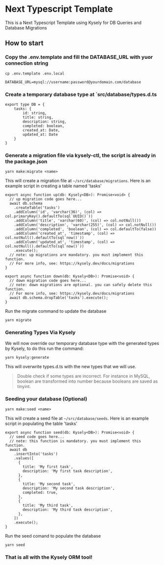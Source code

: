 # Next Typescript Template
This is a Next Typescript Template using Kysely for DB Queries and Database Migrations

## How to start

### Copy the .env.template and fill the DATABASE_URL with yuor connection string
```
cp .env.template .env.local
```

```
DATABASE_URL=mysql://username:password@yourdomain.com/database
```

### Create a temporary database type at `src/database/types.d.ts

```
export type DB = {
    tasks: {
        id: string,
        title: string,
        description: string,
        completed: boolean,
        created_at: Date,
        updated_at: Date
    }
}
```


### Generate a migration file via kysely-ctl, the script is already in the package.json

```
yarn make:migrate <name>
```

This will create a migration file at `~/src/database/migrations`. Here is an example script in creating a table named 'tasks'

```
export async function up(db: Kysely<DB>): Promise<void> {
  // up migration code goes here...
  await db.schema
    .createTable('tasks')
    .addColumn('id', 'varchar(36)', (col) => col.primaryKey().defaultTo(sql`UUID()`))
    .addColumn('title', 'varchar(60)', (col) => col.notNull())
    .addColumn('description', 'varchar(255)', (col) => col.notNull())
    .addColumn('completed', 'boolean', (col) => col.defaultTo(false))
    .addColumn('created_at', 'timestamp', (col) => col.notNull().defaultTo(sql`now()`))
    .addColumn('updated_at', 'timestamp', (col) => col.notNull().defaultTo(sql`now()`))
    .execute();
  // note: up migrations are mandatory. you must implement this function.
  // For more info, see: https://kysely.dev/docs/migrations
}

export async function down(db: Kysely<DB>): Promise<void> {
  // down migration code goes here...
  // note: down migrations are optional. you can safely delete this function.
  // For more info, see: https://kysely.dev/docs/migrations
  await db.schema.dropTable('tasks').execute();
}
```

Run the migrate command to update the database

```
yarn migrate
```

### Generating Types Via Kysely
We will now override our temporary database type with the generated types by Kysely, to do this run the command:

```
yarn kysely:generate
```

This will overwrite types.d.ts with the new types that we will use.
> Double check if some types are incorrect. For instance in MySQL, boolean are transformed into number because booleans are saved as tinyint.

### Seeding your database (Optional)

```
yarn make:seed <name>
```

This will create a seed file at `~/src/database/seeds`. Here is an example script in populating the table 'tasks'

```
export async function seed(db: Kysely<DB>): Promise<void> {
  // seed code goes here...
  // note: this function is mandatory. you must implement this function.
  await db
    .insertInto('tasks')
    .values([
      {
        title: 'My first task',
        description: 'My first task description',
      },
      {
        title: 'My second task',
        description: 'My second task description',
        completed: true,
      },
      {
        title: 'My third task',
        description: 'My third task description',
      },
    ])
    .execute();
}
```

Run the seed comand to populate the database

```
yarn seed
```

### That is all with the Kysely ORM tool!

